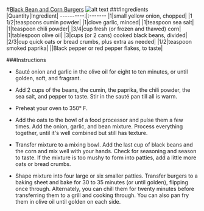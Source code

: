 #[Black Bean and Corn Burgers](http://food52.com/recipes/23748-black-bean-and-corn-burgers)
![alt text](https://images.food52.com/BJUMqCxo7iYBbmVGeQBUv0zVF_4=/753x502/906a901f-6dad-452a-803e-3087c35e3de6--2013-0820_gena_veggie-burgers-062.jpg)
###Ingredients
|Quantity|Ingredient|
----------:|:-------
|1|small yellow onion, chopped|
|1 1/2|teaspoons cumin powder|
|1|clove garlic, minced|
|1|teaspoon sea salt|
|1|teaspoon chili powder|
|3/4|cup fresh (or frozen and thawed) corn|
|1|tablespoon olive oil|
|3|cups (or 2 cans) cooked black beans, divided|
|2/3|cup quick oats or bread crumbs, plus extra as needed|
|1/2|teaspoon smoked paprika|
||Black pepper or red pepper flakes, to taste|

###Instructions

* Sauté onion and garlic in the olive oil for eight to ten minutes, or until golden, soft, and fragrant.

* Add 2 cups of the beans, the cumin, the paprika, the chili powder, the sea salt, and pepper to taste. Stir in the sauté pan till all is warm.

* Preheat your oven to 350° F.

* Add the oats to the bowl of a food processor and pulse them a few times. Add the onion, garlic, and bean mixture. Process everything together, until it's well combined but still has texture.

* Transfer mixture to a mixing bowl. Add the last cup of black beans and the corn and mix well with your hands. Check for seasoning and season to taste. If the mixture is too mushy to form into patties, add a little more oats or bread crumbs.

* Shape mixture into four large or six smaller patties. Transfer burgers to a baking sheet and bake for 30 to 35 minutes (or until golden), flipping once through. Alternately, you can chill them for twenty minutes before transferring them to a grill and cooking through. You can also pan fry them in olive oil until golden on each side.